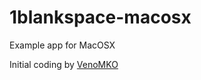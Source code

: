 1blankspace-macosx
==================

Example app for MacOSX

Initial coding by <a href="http://www.freelancer.com/u/VenoMKO.html" target="_blank">VenoMKO</a>